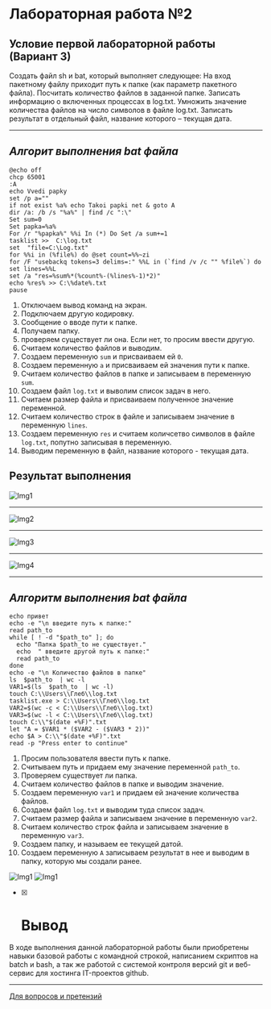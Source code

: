 # Лабораторная работа №2
## Условие первой лабораторной работы (Вариант 3)
Создать файл sh и bat, который выполняет следующее:
На вход пакетному файлу приходит путь к папке (как параметр пакетного файла). Посчитать количество файлов в заданной папке. Записать информацию о включенных процессах в log.txt. Умножить значение количества файлов на число символов в файле log.txt. Записать результат в отдельный файл, название которого – текущая дата.
___
##  *Алгорит выполнения bat файла*
```
@echo off
chcp 65001
:A
echo Vvedi papky
set /p a="" 
if not exist %a% echo Takoi papki net & goto A
dir /a: /b /s "%a%" | find /c ":\"
Set sum=0
Set papka=%a% 
For /r "%papka%" %%i In (*) Do Set /a sum+=1
tasklist >>  C:\log.txt
set  "file=C:\Log.txt"
for %%i in (%file%) do @set count=%%~zi
for /F "usebackq tokens=3 delims=:" %%L in (`find /v /c "" %file%`) do set lines=%%L
set /a "res=%sum%*(%count%-(%lines%-1)*2)"
echo %res% >> C:\%date%.txt
pause
```
1. Отключаем вывод команд на экран.
2. Подключаем другую кодировку.
3. Сообщение о вводе пути к папке.
4. Получаем папку.
5. проверяем существует ли она. Если нет, то просим ввести другую.
6. Считаем количество файлов и выводим.
7. Создаем переменную `sum` и присваиваем ей `0`.
8. Создаем переменную `a` и присваиваем ей значения пути к папке.
9. Считаем количество файлов в папке и записываем в переменную `sum`.
10. Создаем файл `log.txt` и выволим список задач в него.
11. Считаем размер файла и присваиваем полученное значение переменной.
12. Считаем количество строк в файле и записываем значение в переменную `lines`.
13. Создаем переменную `res` и считаем количсетво символов в файле `log.txt`, попутно записывая в переменную.
14. Выводим переменную в файл, название которого - текущая дата.
    
## Результат выполнения
![Img1](https://github.com/iis-32170x/RPIIS/blob/Войшнис_Г/Images/a1.png)
___
![Img2](https://github.com/iis-32170x/RPIIS/blob/Войшнис_Г/Images/a2.png)
___
![Img3](https://github.com/iis-32170x/RPIIS/blob/Войшнис_Г/Images/a3.png)
___
![Img4](https://github.com/iis-32170x/RPIIS/blob/Войшнис_Г/Images/a4.png)
___

##  *Алгоритм выполнения bat файла*
```
echo привет
echo -e "\n введите путь к папке:"
read path_to
while [ ! -d "$path_to" ]; do
  echo "Папка $path_to не существует."
  echo  " введите другой путь к папке:"
  read path_to
done
echo -e "\n Количество файлов в папке"
ls  $path_to  | wc -l
VAR1=$(ls  $path_to  | wc -l)
touch C:\\Users\\Глеб\\log.txt
tasklist.exe > C:\\Users\\Глеб\\log.txt 
VAR2=$(wc -c < C:\\Users\\Глеб\\log.txt)
VAR3=$(wc -l < C:\\Users\\Глеб\\log.txt)
touch C:\\"$(date +%F)".txt
let "A = $VAR1 * ($VAR2 - ($VAR3 * 2))"
echo $A > C:\\"$(date +%F)".txt
read -p "Press enter to continue"
```
1. Просим пользователя ввести путь к папке.
2. Считываем путь и придаем ему значение переменной `path_to`.
3. Проверяем существует ли папка.
4. Считаем количество файлов в папке и выводим значение.
5. Создаем переменную `var1` и придаем ей значение количества файлов.
6. Создаем файл `log.txt` и выводим туда список задач.
7. Считаем размер файла и записываем значение в переменную `var2`.
8. Считаем количество строк файла и записываем значение в переменную `var3`.
9. Создаем папку, и называем ее текущей датой.
10. Создаем переменную `A` записываем результат в нее и выводим в папку, которую мы создали ранее.
    
![Img1](https://github.com/iis-32170x/RPIIS/blob/Войшнис_Г/Images/b1.png)
![Img1](https://github.com/iis-32170x/RPIIS/blob/Войшнис_Г/Images/b2.png)

- [X] # Вывод

В ходе выполнения данной лабораторной работы были приобретены навыки базовой работы с командной строкой, написанием скриптов на batch и bash, а так же работой с системой контроля версий git и веб-сервис для хостинга IT-проектов github.
___
[Для вопросов и претензий](https://www.youtube.com/watch?v=HEXWRTEbj1I)
